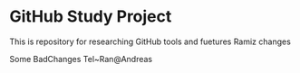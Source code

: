 # GitHub Study Project
This is repository for researching GitHub tools and fuetures
Ramiz changes

Some BadChanges
Tel~Ran@Andreas

